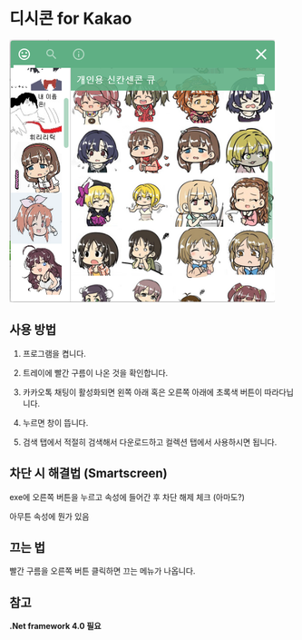 # 디시콘 for  Kakao

![1](https://github.com/DevBako/Kakaocon/blob/master/image.png)

## 사용 방법

1. 프로그램을 켭니다.

2. 트레이에 빨간 구름이 나온 것을 확인합니다.

3. 카카오톡 채팅이 활성화되면 왼쪽 아래 혹은 오른쪽 아래에 초록색 버튼이 따라다닙니다.

4. 누르면 창이 뜹니다.

5. 검색 탭에서 적절히 검색해서 다운로드하고 컬렉션 탭에서 사용하시면 됩니다.

## 차단 시 해결법 (Smartscreen)

exe에 오른쪽 버튼을 누르고 속성에 들어간 후 차단 해제 체크 (아마도?)

아무튼 속성에 뭔가 있음
     
## 끄는 법

빨간 구름을 오른쪽 버튼 클릭하면 끄는 메뉴가 나옵니다.

## 참고

**.Net framework 4.0 필요**


